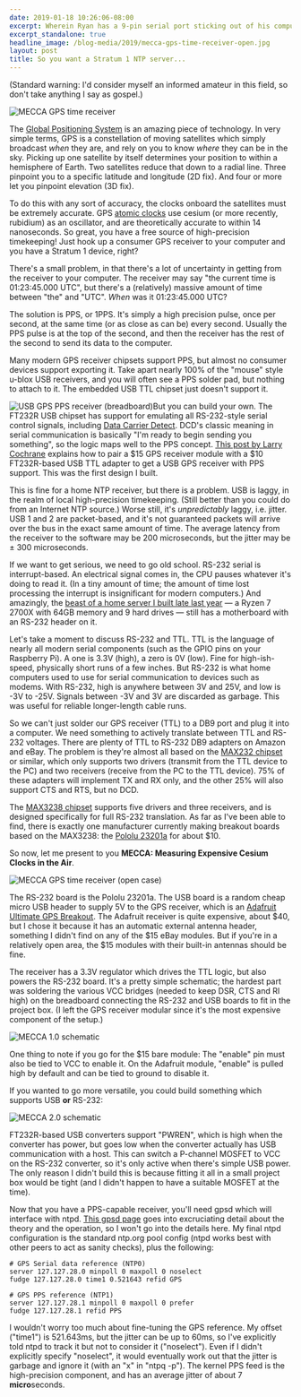 ```yaml
---
date: 2019-01-18 10:26:06-08:00
excerpt: Wherein Ryan has a 9-pin serial port sticking out of his computer, in 2019.
excerpt_standalone: true
headline_image: /blog-media/2019/mecca-gps-time-receiver-open.jpg
layout: post
title: So you want a Stratum 1 NTP server...
---
```

(Standard warning: I'd consider myself an informed amateur in this field, so don't take anything I say as gospel.)

<img src="{{ site.url }}{{ site.baseurl }}/blog-media/2019/mecca-gps-time-receiver.jpg" alt="MECCA GPS time receiver" class="img-responsive img-rounded img-lg">

The [Global Positioning System](https://en.wikipedia.org/wiki/Global_Positioning_System) is an amazing piece of technology.  In very simple terms, GPS is a constellation of moving satellites which simply broadcast *when* they are, and rely on you to know *where* they can be in the sky.  Picking up one satellite by itself determines your position to within a hemisphere of Earth.  Two satellites reduce that down to a radial line.  Three pinpoint you to a specific latitude and longitude (2D fix).  And four or more let you pinpoint elevation (3D fix).

To do this with any sort of accuracy, the clocks onboard the satellites must be extremely accurate.  GPS [atomic clocks](https://en.wikipedia.org/wiki/Atomic_clock) use cesium (or more recently, rubidium) as an oscillator, and are theoretically accurate to within 14 nanoseconds.  So great, you have a free source of high-precision timekeeping!  Just hook up a consumer GPS receiver to your computer and you have a Stratum 1 device, right?

There's a small problem, in that there's a lot of uncertainty in getting from the receiver to your computer.  The receiver may say "the current time is 01:23:45.000 UTC", but there's a (relatively) massive amount of time between "the" and "UTC".  *When* was it 01:23:45.000 UTC?

The solution is PPS, or 1PPS.  It's simply a high precision pulse, once per second, at the same time (or as close as can be) every second.  Usually the PPS pulse is at the top of the second, and then the receiver has the rest of the second to send its data to the computer.

Many modern GPS receiver chipsets support PPS, but almost no consumer devices support exporting it.  Take apart nearly 100% of the "mouse" style u-blox USB receivers, and you will often see a PPS solder pad, but nothing to attach to it.  The embedded USB TTL chipset just doesn't support it.

<img src="{{ site.url }}{{ site.baseurl }}/blog-media/2019/usb-gps-pps-receiver.jpg" alt="USB GPS PPS receiver (breadboard)" class="img-responsive img-rounded img-md pull-right">But you can build your own.  The FT232R USB chipset has support for emulating all RS-232-style serial control signals, including [Data Carrier Detect](https://en.wikipedia.org/wiki/Data_Carrier_Detect).  DCD's classic meaning in serial communication is basically "I'm ready to begin sending you something", so the logic maps well to the PPS concept.  [This post by Larry Cochrane](http://psn.quake.net/shake/usbgps.html) explains how to pair a $15 GPS receiver module with a $10 FT232R-based USB TTL adapter to get a USB GPS receiver with PPS support.  This was the first design I built.

This is fine for a home NTP receiver, but there is a problem.  USB is laggy, in the realm of local high-precision timekeeping.  (Still better than you could do from an Internet NTP source.)  Worse still, it's *unpredictably* laggy, i.e. jitter.  USB 1 and 2 are packet-based, and it's not guaranteed packets will arrive over the bus in the exact same amount of time.  The average latency from the receiver to the software may be 200 microseconds, but the jitter may be ± 300 microseconds.

If we want to get serious, we need to go old school.  RS-232 serial is interrupt-based.  An electrical signal comes in, the CPU pauses whatever it's doing to read it.  (In a tiny amount of time; the amount of time lost processing the interrupt is insignificant for modern computers.)  And amazingly, the [beast of a home server I built late last year](https://pcpartpicker.com/b/RCV6Mp) — a Ryzen 7 2700X with 64GB memory and 9 hard drives — still has a motherboard with an RS-232 header on it.

Let's take a moment to discuss RS-232 and TTL.  TTL is the language of nearly all modern serial components (such as the GPIO pins on your Raspberry Pi).  A one is 3.3V (high), a zero is 0V (low).  Fine for high-ish-speed, physically short runs of a few inches.  But RS-232 is what home computers used to use for serial communication to devices such as modems.  With RS-232, high is anywhere between 3V and 25V, and low is -3V to -25V.  Signals between -3V and 3V are discarded as garbage.  This was useful for reliable longer-length cable runs.

So we can't just solder our GPS receiver (TTL) to a DB9 port and plug it into a computer.  We need something to actively translate between TTL and RS-232 voltages.  There are plenty of TTL to RS-232 DB9 adapters on Amazon and eBay.  The problem is they're almost all based on the [MAX232 chipset](http://www.ti.com/lit/gpn/max232) or similar, which only supports two drivers (transmit from the TTL device to the PC) and two receivers (receive from the PC to the TTL device).  75% of these adapters will implement TX and RX only, and the other 25% will also support CTS and RTS, but no DCD.

The [MAX3238 chipset](https://www.ti.com/lit/ds/symlink/max3238.pdf) supports five drivers and three receivers, and is designed specifically for full RS-232 translation.  As far as I've been able to find, there is exactly one manufacturer currently making breakout boards based on the MAX3238: the [Pololu 23201a](https://www.pololu.com/product/126) for about $10.

So now, let me present to you **MECCA: Measuring Expensive Cesium Clocks in the Air**.

<img src="{{ site.url }}{{ site.baseurl }}/blog-media/2019/mecca-gps-time-receiver-open.jpg" alt="MECCA GPS time receiver (open case)" class="img-responsive img-rounded img-lg">

The RS-232 board is the Pololu 23201a.  The USB board is a random cheap micro USB header to supply 5V to the GPS receiver, which is an [Adafruit Ultimate GPS Breakout](https://www.adafruit.com/product/746).  The Adafruit receiver is quite expensive, about $40, but I chose it because it has an automatic external antenna header, something I didn't find on any of the $15 eBay modules.  But if you're in a relatively open area, the $15 modules with their built-in antennas should be fine.

The receiver has a 3.3V regulator which drives the TTL logic, but also powers the RS-232 board.  It's a pretty simple schematic; the hardest part was soldering the various VCC bridges (needed to keep DSR, CTS and RI high) on the breadboard connecting the RS-232 and USB boards to fit in the project box.  (I left the GPS receiver modular since it's the most expensive component of the setup.)

<img src="{{ site.url }}{{ site.baseurl }}/blog-media/2019/mecca-1.0-schematic.png" alt="MECCA 1.0 schematic" class="img-responsive img-rounded img-lg">

One thing to note if you go for the $15 bare module: The "enable" pin must also be tied to VCC to enable it.  On the Adafruit module, "enable" is pulled high by default and can be tied to ground to disable it.

If you wanted to go more versatile, you could build something which supports USB **or** RS-232:

<img src="{{ site.url }}{{ site.baseurl }}/blog-media/2019/mecca-2.0-schematic.png" alt="MECCA 2.0 schematic" class="img-responsive img-rounded img-lg">

FT232R-based USB converters support "PWREN", which is high when the converter has power, but goes low when the converter actually has USB communication with a host.  This can switch a P-channel MOSFET to VCC on the RS-232 converter, so it's only active when there's simple USB power.  The only reason I didn't build this is because fitting it all in a small project box would be tight (and I didn't happen to have a suitable MOSFET at the time).

Now that you have a PPS-capable receiver, you'll need gpsd which will interface with ntpd.  [This gpsd page](http://www.catb.org/gpsd/gpsd-time-service-howto.html) goes into excruciating detail about the theory and the operation, so I won't go into the details here.  My final ntpd configuration is the standard ntp.org pool config (ntpd works best with other peers to act as sanity checks), plus the following:

```
# GPS Serial data reference (NTP0)
server 127.127.28.0 minpoll 0 maxpoll 0 noselect
fudge 127.127.28.0 time1 0.521643 refid GPS

# GPS PPS reference (NTP1)
server 127.127.28.1 minpoll 0 maxpoll 0 prefer
fudge 127.127.28.1 refid PPS
```

I wouldn't worry too much about fine-tuning the GPS reference.  My offset ("time1") is 521.643ms, but the jitter can be up to 60ms, so I've explicitly told ntpd to track it but not to consider it ("noselect").  Even if I didn't explicitly specify "noselect", it would eventually work out that the jitter is garbage and ignore it (with an "x" in "ntpq -p").  The kernel PPS feed is the high-precision component, and has an average jitter of about 7 **micro**seconds.
